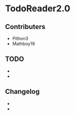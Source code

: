 TodoReader2.0
=============

Contributers
------------
 - Pithon3
 - Mathboy19
 
TODO
----
 -
 -
 
Changelog
---------
 -
 -
